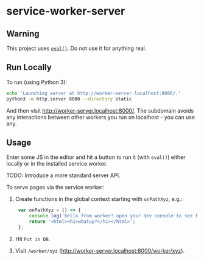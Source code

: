 # service-worker-server

## Warning

This project uses [`eval()`](https://developer.mozilla.org/en-US/docs/Web/JavaScript/Reference/Global_Objects/eval). Do not use it for anything real.

## Run Locally

To run (using Python 3):

```sh
echo 'Launching server at http://worker-server.localhost:8000/.'
python3 -m http.server 8000 --directory static
```

And then visit http://worker-server.localhost:8000/. The subdomain avoids any interactions between other workers you run on localhost - you can use any.

## Usage

Enter some JS in the editor and hit a button to run it (with `eval()`) either locally or in the installed service worker. 

TODO: Introduce a more standard server API.

To serve pages via the service worker:

1. Create functions in the global context starting with `onPathXyz`, e.g.:
  
   ```js
    var onPathXyz = () => {
        console.log('hello from worker! open your dev console to see this message.')
        return '<html><h1>whatup?</h1></html>';
    };
   ```

2. Hit `Put in DB`.
3. Visit `/worker/xyz` (http://worker-server.localhost:8000/worker/xyz).
